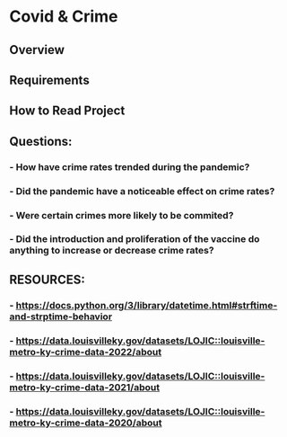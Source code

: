# Covid & Crime

## Overview

## Requirements

## How to Read Project

## Questions:
### - How have crime rates trended during the pandemic?
### - Did the pandemic have a noticeable effect on crime rates?
### - Were certain crimes more likely to be commited?
### - Did the introduction and proliferation of the vaccine do anything to increase or decrease crime rates?

## RESOURCES: 
### - https://docs.python.org/3/library/datetime.html#strftime-and-strptime-behavior
### - https://data.louisvilleky.gov/datasets/LOJIC::louisville-metro-ky-crime-data-2022/about
### - https://data.louisvilleky.gov/datasets/LOJIC::louisville-metro-ky-crime-data-2021/about
### - https://data.louisvilleky.gov/datasets/LOJIC::louisville-metro-ky-crime-data-2020/about
